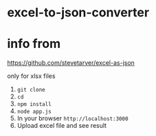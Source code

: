 # excel-to-json-converter
# info from
https://github.com/stevetarver/excel-as-json

only for xlsx files

1) `git clone ` <br>
2) `cd ` <br>
3) `npm install` <br>
4) `node app.js` <br>
5) In your browser `http://localhost:3000` <br>
6) Upload excel file and see result <br>
